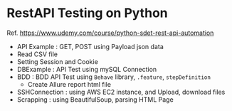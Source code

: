 # RestAPI Testing on Python

Ref. https://www.udemy.com/course/python-sdet-rest-api-automation

- API Example : GET, POST using Payload json data
- Read CSV file
- Setting Session and Cookie
- DBExample : API Test using mySQL Connection
- BDD : BDD API Test using `Behave` library, `.feature`, `stepDefinition`
  - Create Allure report html file
- SSHConnection : using AWS EC2 instance, and Upload, download files
- Scrapping : using BeautifulSoup, parsing HTML Page